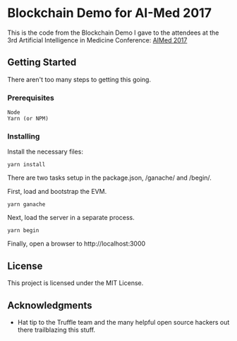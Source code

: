 # Blockchain Demo for AI-Med 2017

This is the code from the Blockchain Demo I gave to the attendees at the 3rd Artificial Intelligence in Medicine Conference: [AIMed 2017](http://aimed-mi3.com/)

## Getting Started

There aren't too many steps to getting this going.

### Prerequisites

```
Node
Yarn (or NPM)
```

### Installing

Install the necessary files:

```
yarn install
```

There are two tasks setup in the package.json, /ganache/ and /begin/.

First, load and bootstrap the EVM.

```
yarn ganache
```

Next, load the server in a separate process.

```
yarn begin
```

Finally, open a browser to http://localhost:3000

## License

This project is licensed under the MIT License.

## Acknowledgments

* Hat tip to the Truffle team and the many helpful open source hackers out there trailblazing this stuff.
